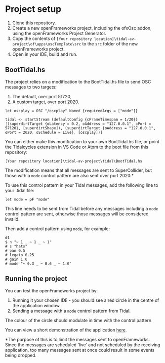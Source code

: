 <h1>Project setup</h1>

1. Clone this repository.
2. Create a new openFrameworks project, including the ofxOsc addon, using the openFrameworks Project Generator.
3. Copy the contents of `[Your repository location]\tidal-av-project\of\apps\oscTemplate\src` to the `src` folder of the new openFrameworks project.
4. Open in your IDE, build and run.

<h2>BootTidal.hs</h2>

The project relies on a modification to the BootTidal.hs file to send OSC messages to two targets:

1. The default, over port 51720;
2. A custom target, over port 2020.

```
let oscplay = OSC "/oscplay" Named {requiredArgs = ["mode"]}

tidal <- startStream (defaultConfig {cFrameTimespan = 1/20}) [(superdirtTarget {oLatency = 0.2, oAddress = "127.0.0.1", oPort = 57120}, [superdirtShape]), (superdirtTarget {oAddress = "127.0.0.1", oPort = 2020, oSchedule = Live}, [oscplay])]
```

You can either make this modification to your own BootTidal.hs file, or point the Tidalcycles extension in VS Code or Atom to the boot file from this repository:

`[Your repository location]\tidal-av-project\tidal\BootTidal.hs`

The modification means that all messages are sent to SuperCollider, but those with a `mode` control pattern are also sent over port 2020.*
 
To use this control pattern in your Tidal messages, add the following line to your .tidal file:

`let mode = pF "mode"`

This line needs to be sent from Tidal before any messages including a `mode` control pattern are sent, otherwise those messages will be considered invalid.

Then add a control pattern using `mode`, for example:

```
d1
$ n "~ 1 _ ~ 1 _ ~ 1"
# s "hats"
# pan 0.5
# legato 0.25
# gain 1.0
# mode "~ 0.3 _ ~ 0.6 _ ~ 1.0"
```

<h2>Running the project</h2>

You can test the openFrameworks project by:

1. Running it your chosen IDE - you should see a red circle in the centre of the application window.
2. Sending a message with a `mode` control pattern from Tidal.

The colour of the circle should modulate in time with the control pattern.

You can view a short demonstration of the application [here](https://vimeo.com/717685440).

*The purpose of this is to limit the messages sent to openFrameworks. Since the messages are scheduled 'live' and not scheduled by the receiving application, too many messages sent at once could result in some events being dropped.
